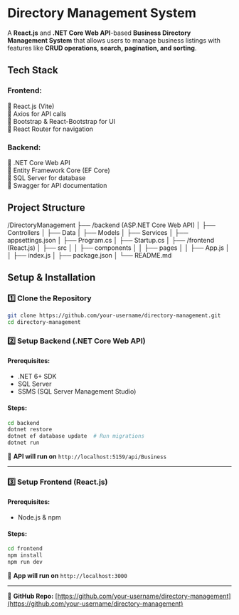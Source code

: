 

# **Directory Management System**  

A **React.js** and **.NET Core Web API**-based **Business Directory Management System** that allows users to manage business listings with features like **CRUD operations, search, pagination, and sorting**.

## **Tech Stack**
### **Frontend:**  
🔹 React.js (Vite)  
🔹 Axios for API calls  
🔹 Bootstrap & React-Bootstrap for UI  
🔹 React Router for navigation  

### **Backend:**  
🔹 .NET Core Web API  
🔹 Entity Framework Core (EF Core)  
🔹 SQL Server for database  
🔹 Swagger for API documentation  


## **Project Structure**

/DirectoryManagement
├── /backend (ASP.NET Core Web API)
│   ├── Controllers
│   ├── Data
│   ├── Models
│   ├── Services
│   ├── appsettings.json
│   ├── Program.cs
│   ├── Startup.cs
│
├── /frontend (React.js)
│   ├── src
│   │   ├── components
│   │   ├── pages
│   │   ├── App.js
│   │   ├── index.js
│   ├── package.json
│
└── README.md


## **Setup & Installation**
### **1️⃣ Clone the Repository**
```bash
git clone https://github.com/your-username/directory-management.git
cd directory-management
```

### **2️⃣ Setup Backend (.NET Core Web API)**
#### **Prerequisites:**  
- .NET 6+ SDK  
- SQL Server  
- SSMS (SQL Server Management Studio)  

#### **Steps:**  
```bash
cd backend
dotnet restore
dotnet ef database update  # Run migrations
dotnet run
```
🔹 **API will run on** `http://localhost:5159/api/Business`  

---

### **3️⃣ Setup Frontend (React.js)**
#### **Prerequisites:**  
- Node.js & npm  

#### **Steps:**  
```bash
cd frontend
npm install
npm run dev
```
🔹 **App will run on** `http://localhost:3000`

---

🔗 **GitHub Repo:** [https://github.com/your-username/directory-management](https://github.com/your-username/directory-management)

